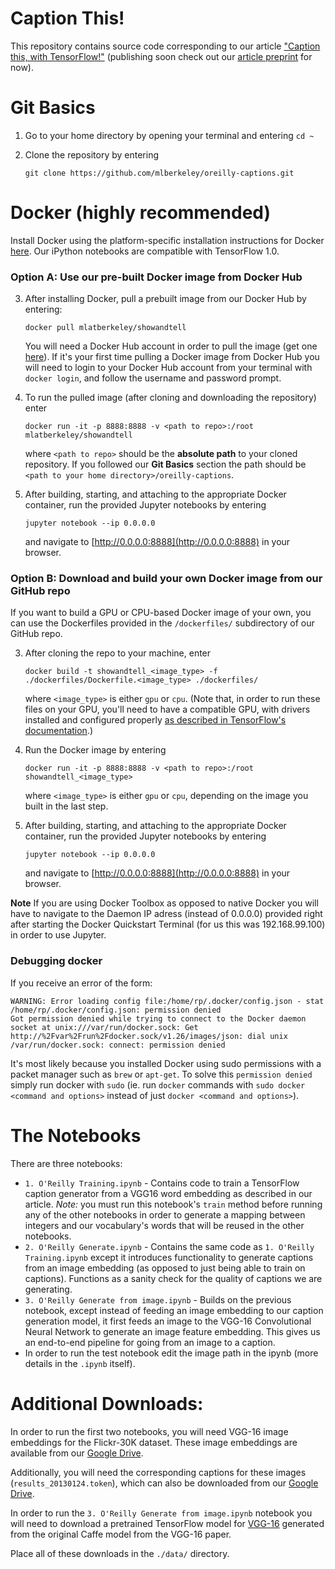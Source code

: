 # Caption This!

This repository contains source code corresponding to our article ["Caption this, with TensorFlow!"]( https://www.oreilly.com/learning/caption-this-with-tensorflow) (publishing soon check out our [article preprint](https://github.com/mlberkeley/oreilly-captions/blob/master/article-preprint.pdf) for now).


# Git Basics
1. Go to your home directory by opening your terminal and entering `cd ~`

2. Clone the repository by entering

    ```
    git clone https://github.com/mlberkeley/oreilly-captions.git
    ```

# Docker (highly recommended)
Install Docker using the platform-specific installation instructions for Docker [here](https://docs.docker.com/engine/installation/#platform-support-matrix). Our iPython notebooks are compatible with TensorFlow 1.0.

### Option A: Use our pre-built Docker image from Docker Hub

3. After installing Docker, pull a prebuilt image from our Docker Hub by entering:

    ```
    docker pull mlatberkeley/showandtell
    ```

    You will need a Docker Hub account in order to pull the image (get one [here](https://hub.docker.com/)). If it's your first time pulling a Docker image from Docker Hub you will need to login to your Docker Hub account from your terminal with `docker login`, and follow the username and password prompt.

4. To run the pulled image (after cloning and downloading the repository) enter

    ```
    docker run -it -p 8888:8888 -v <path to repo>:/root mlatberkeley/showandtell
    ```

    where `<path to repo>` should be the __absolute path__ to your cloned repository. If you followed our **Git Basics** section the path should be `<path to your home directory>/oreilly-captions`.

5. After building, starting, and attaching to the appropriate Docker container, run the provided Jupyter notebooks by entering

    ```
    jupyter notebook --ip 0.0.0.0
    ```

    and navigate to [http://0.0.0.0:8888](http://0.0.0.0:8888) in your browser.

### Option B: Download and build your own Docker image from our GitHub repo
If you want to build a GPU or CPU-based Docker image of your own, you can use the Dockerfiles provided in the `/dockerfiles/` subdirectory of our GitHub repo.

3. After cloning the repo to your machine, enter

    ```
    docker build -t showandtell_<image_type> -f ./dockerfiles/Dockerfile.<image_type> ./dockerfiles/
    ```

    where `<image_type>` is either `gpu` or `cpu`. (Note that, in order to run these files on your GPU, you'll need to have a compatible GPU, with drivers installed and configured properly [as described in TensorFlow's documentation](https://www.tensorflow.org/install/).)

4. Run the Docker image by entering

    ```
    docker run -it -p 8888:8888 -v <path to repo>:/root showandtell_<image_type>
    ```

    where `<image_type>` is either `gpu` or `cpu`, depending on the image you built in the last step.

5. After building, starting, and attaching to the appropriate Docker container, run the provided Jupyter notebooks by entering

    ```
    jupyter notebook --ip 0.0.0.0
    ```

    and navigate to [http://0.0.0.0:8888](http://0.0.0.0:8888) in your browser.

**Note**
If you are using Docker Toolbox as opposed to native Docker you will have to navigate to the Daemon IP adress (instead of 0.0.0.0) provided right after starting the Docker Quickstart Terminal (for us this was 192.168.99.100) in order to use Jupyter.

### Debugging docker
If you receive an error of the form:

```
WARNING: Error loading config file:/home/rp/.docker/config.json - stat /home/rp/.docker/config.json: permission denied
Got permission denied while trying to connect to the Docker daemon socket at unix:///var/run/docker.sock: Get http://%2Fvar%2Frun%2Fdocker.sock/v1.26/images/json: dial unix /var/run/docker.sock: connect: permission denied
```

It's most likely because you installed Docker using sudo permissions with a packet manager such as `brew` or `apt-get`. To solve this `permission denied` simply run docker with `sudo` (ie. run `docker` commands with `sudo docker <command and options>` instead of just `docker <command and options>`).

# The Notebooks
There are three notebooks:
* `1. O'Reilly Training.ipynb` - Contains code to train a TensorFlow caption generator from a VGG16 word embedding as described in our article. *Note:* you must run this notebook's `train` method before running any of the other notebooks in order to generate a mapping between integers and our vocabulary's words that will be reused in the other notebooks.
* `2. O'Reilly Generate.ipynb` - Contains the same code as `1. O'Reilly Training.ipynb` except it introduces functionality to generate captions from an image embedding (as opposed to just being able to train on captions). Functions as a sanity check for the quality of captions we are generating.
* `3. O'Reilly Generate from image.ipynb` - Builds on the previous notebook, except instead of feeding an image embedding to our caption generation model, it first feeds an image to the VGG-16 Convolutional Neural Network to generate an image feature embedding. This gives us an end-to-end pipeline for going from an image to a caption.
 * In order to run the test notebook edit the image path in the ipynb (more details in the `.ipynb` itself).

# Additional Downloads:
In order to run the first two notebooks, you will need VGG-16 image embeddings for the Flickr-30K dataset. These image embeddings are available from our [Google Drive](https://drive.google.com/file/d/0B5o40yxdA9PqTnJuWGVkcFlqcG8/view?usp=sharing).

Additionally, you will need the corresponding captions for these images (`results_20130124.token`), which can also be downloaded from our [Google Drive](https://drive.google.com/file/d/0B2vTU3h54lTydXFjSVM5T2t4WmM/view?usp=sharing).

In order to run the `3. O'Reilly Generate from image.ipynb` notebook you will need to download a pretrained TensorFlow model for [VGG-16](https://drive.google.com/file/d/0B2vTU3h54lTyaDczbFhsZFpsUGs/view?usp=sharing) generated from the original Caffe model from the VGG-16 paper.

Place all of these downloads in the `./data/` directory.
